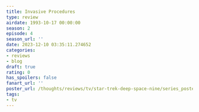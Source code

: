 ```yaml
---
title: Invasive Procedures
type: review
airdate: 1993-10-17 00:00:00
season: 2
episode: 4
season_url: ''
date: 2023-12-10 03:35:11.274652
categories:
- reviews
- blog
draft: true
rating: 0
has_spoilers: false
fanart_url: ''
poster_url: /thoughts/reviews/tv/star-trek-deep-space-nine/series_poster.jpg
tags:
- tv
---
```


